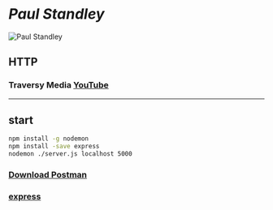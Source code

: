 # **_Paul Standley_**

![Paul Standley](http://res.cloudinary.com/pieol2/image/upload/v1516543296/profile-small.png)

## HTTP

### **Traversy Media** [YouTube](https://www.youtube.com/watch?v=iYM2zFP3Zn0&t=1400s)

---

## start

```BASH
npm install -g nodemon
npm install -save express
nodemon ./server.js localhost 5000
```

### [Download Postman](https://www.getpostman.com/downloads/)

### [express](https://expressjs.com/)